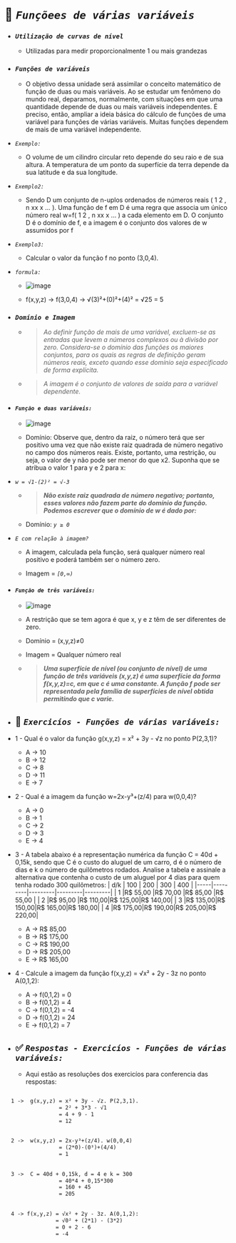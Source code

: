 # 📌 **_`Funçõees de várias variáveis`_**

<!--ts-->

* ### **_`Utilização de curvas de nível`_**
  * Utilizadas para medir proporcionalmente 1 ou mais grandezas

* ### **_`Funções de variáveis`_**

  * O objetivo dessa unidade será assimilar o conceito matemático de função de duas ou mais variáveis. Ao se estudar um fenômeno do mundo real, deparamos, normalmente, com situações em que uma quantidade depende de duas ou mais variáveis independentes. É preciso, então, ampliar a ideia básica do cálculo de funções de uma variável para funções de várias variáveis.
Muitas funções dependem de mais de uma variável independente.

* _`Exemplo:`_

  * O volume de um cilindro circular reto depende do seu raio e de sua altura. A temperatura de um ponto da superfície da terra depende da sua latitude e da sua longitude.

* _`Exemplo2:`_

  * Sendo D um conjunto de n-uplos ordenados de números reais ( 1 2 , n xx x … ). Uma função de f em D é uma regra que associa um único número real w=f( 1 2 , n xx x … ) a cada elemento em D. O conjunto D é o domínio de f, e a imagem é o conjunto dos valores de w assumidos por f

* _`Exemplo3:`_

  * Calcular o valor da função f no ponto (3,0,4). 

* _`formula:`_

  * ![image](https://user-images.githubusercontent.com/41032795/134772569-7b1150b2-b605-4fef-9900-6391d85985b0.png)

  * f(x,y,z) -> f(3,0,4) -> √(3)²+(0)²+(4)² = √25 = 5

* ### **_`Domínio e Imagem`_**
  * > _Ao definir função de mais de uma variável, excluem-se as entradas que levem a números complexos ou à divisão por zero. Considera-se o domínio das funções os maiores conjuntos, para os quais as regras de definição geram números reais, exceto quando esse domínio seja especificado de forma explícita._ 

  * > _A imagem é o conjunto de valores de saída para a variável dependente._

* #### **_`Função e duas variáveis:`_**

  * ![image](https://user-images.githubusercontent.com/41032795/134772643-eeaa26fb-1f81-482f-9c43-ecc955a54d84.png)

  * Domínio: Observe que, dentro da raiz, o número terá que ser positivo uma vez que não existe raiz quadrada de número negativo no campo dos números reais. Existe, portanto, uma restrição, ou seja, o valor de y não pode ser menor do que x2. Suponha que se atribua o valor 1 para y e 2 para x:

* _`w = √1-(2)² = √-3`_

  * > **_Não existe raiz quadrada de número negativo; portanto, esses valores não fazem parte do domínio da função. Podemos escrever que o domínio de w é dado por:_**

  * Domínio: _`y ≥ 0`_

* _`E com relação à imagem?`_

  * A imagem, calculada pela função, será qualquer número real positivo e poderá também ser o número zero.

  * Imagem = _`[0,∞)`_


* #### **_`Função de três variáveis:`_**

  * ![image](https://cdn.discordapp.com/attachments/891308836810539071/891308877268799548/Screenshot_1.png)

  * A restrição que se tem agora é que x, y e z têm de ser diferentes de zero.

  * Domínio = (x,y,z)≠0

  * Imagem = Qualquer número real

  * > **_Uma superfície de nível (ou conjunto de nível) de uma função de três variáveis (x,y,z) é uma superfície da forma f(x,y,z)=c, em que c é uma constante. A função f pode ser representada pela família de superfícies de nível obtida permitindo que c varie._**


* ## 💼 **_`Exercicíos - Funções de várias variáveis:`_**
<!--ts-->
   * 1 - Qual é o valor da função g(x,y,z) = x² + 3y - √z no ponto P(2,3,1)?
      *  A -> 10 
      *  B -> 12
      *  C -> 8
      *  D -> 11
      *  E -> 7


  * 2 - Qual é a imagem da função w=2x-y³+(z/4) para w(0,0,4)?
      *  A -> 0
      *  B -> 1
      *  C -> 2
      *  D -> 3
      *  E -> 4

  * 3 - A tabela abaixo é a representação numérica da função C = 40d + 0,15k, sendo que C é o custo do aluguel de um carro, d é o número de dias e k o número de quilômetros rodados. Analise a tabela e assinale a alternativa que contenha o custo de um aluguel por 4 dias para quem tenha rodado 300 quilômetros:
      | d/k |   100   |   200   |   300   |   400   |
      |-----|---------|---------|---------|---------|
      |  1  |R$ 55,00 |R$ 70,00 |R$ 85,00 |R$ 55,00 |
      |  2  |R$ 95,00 |R$ 110,00|R$ 125,00|R$ 140,00|
      |  3  |R$ 135,00|R$ 150,00|R$ 165,00|R$ 180,00|
      |  4  |R$ 175,00|R$ 190,00|R$ 205,00|R$ 220,00|
      
      *  A -> R$ 85,00
      *  B -> R$ 175,00
      *  C -> R$ 190,00
      *  D -> R$ 205,00
      *  E -> R$ 165,00

  * 4 - Calcule a imagem da função f(x,y,z) = √x² + 2y - 3z no ponto A(0,1,2):
      *  A -> f(0,1,2) = 0
      *  B -> f(0,1,2) = 4
      *  C -> f(0,1,2) = -4
      *  D -> f(0,1,2) = 24
      *  E -> f(0,1,2) = 7
<!--te-->

* ## ✅ **_`Respostas - Exercicíos - Funções de várias variáveis:`_**

  * Aqui estão as resoluções dos exercicíos para conferencia das respostas:

```diff

  1 ->  g(x,y,z) = x² + 3y - √z. P(2,3,1).
                 = 2² + 3*3 - √1
                 = 4 + 9 - 1
                 = 12
             
             
  2 ->  w(x,y,z) = 2x-y³+(z/4). w(0,0,4)
                 = (2*0)-(0³)+(4/4)
                 = 1
               
               
  3 ->  C = 40d + 0,15k, d = 4 e k = 300
                 = 40*4 + 0,15*300
                 = 160 + 45
                 = 205
          
          
  4 -> f(x,y,z) = √x² + 2y - 3z. A(0,1,2):
                = √0² + (2*1) - (3*2)
                = 0 + 2 - 6
                = -4
```
<!--te-->
